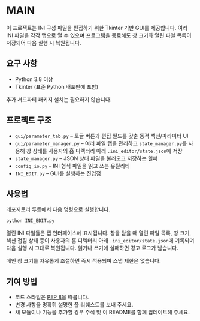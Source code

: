 # MAIN

이 프로젝트는 INI 구성 파일을 편집하기 위한 Tkinter 기반 GUI를 제공합니다. 여러 INI 파일을 각각 탭으로 열 수 있으며 프로그램을 종료해도 창 크기와 열린 파일 목록이 저장되어 다음 실행 시 복원됩니다.

## 요구 사항
- Python 3.8 이상
- Tkinter (표준 Python 배포판에 포함)

추가 서드파티 패키지 설치는 필요하지 않습니다.

## 프로젝트 구조
- `gui/parameter_tab.py` – 토글 버튼과 편집 필드를 갖춘 동적 섹션/파라미터 UI
- `gui/parameter_manager.py` – 여러 파일 탭을 관리하고 `state_manager.py`를 사용해 창 상태를 사용자의 홈 디렉터리 아래 `.ini_editor/state.json`에 저장
- `state_manager.py` – JSON 상태 파일을 불러오고 저장하는 헬퍼
- `config_io.py` – INI 형식 파일을 읽고 쓰는 유틸리티
- `INI_EDIT.py` – GUI를 실행하는 진입점

## 사용법
레포지토리 루트에서 다음 명령으로 실행합니다.

```bash
python INI_EDIT.py
```

열린 INI 파일들은 탭 인터페이스에 표시됩니다. 창을 닫을 때 열린 파일 목록, 창 크기, 섹션 접힘 상태 등이 사용자의 홈 디렉터리 아래 `.ini_editor/state.json`에 기록되며 다음 실행 시 그대로 복원됩니다. 읽기나 쓰기에 실패하면 경고 로그가 남습니다.

메인 창 크기를 자유롭게 조절하면 즉시 적용되며 스냅 제한은 없습니다.

## 기여 방법
- 코드 스타일은 [PEP 8](https://peps.python.org/pep-0008/)을 따릅니다.
- 변경 사항을 명확히 설명한 풀 리퀘스트를 보내 주세요.
- 새 모듈이나 기능을 추가할 경우 주석 및 이 README를 함께 업데이트해 주세요.
